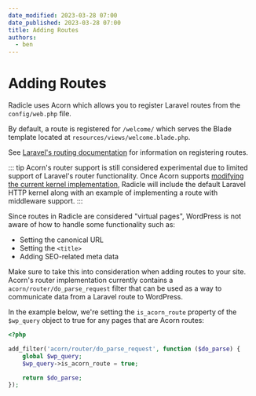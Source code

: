 ```yaml
---
date_modified: 2023-03-28 07:00
date_published: 2023-03-28 07:00
title: Adding Routes
authors:
  - ben
---
```


# Adding Routes

Radicle uses Acorn which allows you to register Laravel routes from the `config/web.php` file.

By default, a route is registered for `/welcome/` which serves the Blade template located at `resources/views/welcome.blade.php`.

See [Laravel's routing documentation](https://laravel.com/docs/10.x/routing) for information on registering routes.

::: tip
Acorn's router support is still considered experimental due to limited support of Laravel's router functionality. Once Acorn supports [modifying the current kernel implementation](https://github.com/roots/acorn/issues/276), Radicle will include the default Laravel HTTP kernel along with an example of implementing a route with middleware support.
:::

Since routes in Radicle are considered "virtual pages", WordPress is not aware of how to handle some functionality such as:

* Setting the canonical URL
* Setting the `<title>`
* Adding SEO-related meta data

Make sure to take this into consideration when adding routes to your site. Acorn's router implementation currently contains a `acorn/router/do_parse_request` filter that can be used as a way to communicate data from a Laravel route to WordPress.

In the example below, we're setting the `is_acorn_route` property of the `$wp_query` object to true for any pages that are Acorn routes:

```php
<?php

add_filter('acorn/router/do_parse_request', function ($do_parse) {
    global $wp_query;
    $wp_query->is_acorn_route = true;

    return $do_parse;
});
```

